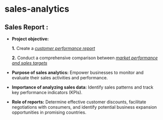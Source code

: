 # sales-analytics
## Sales Report :


- **Project objective:** 

    **1.** Create a _[customer performance report](https://github.com/Ekta-LambaDuggal/Sales-Report/blob/main/Customer%20Performance%20Report.pdf)_ 

    **2.** Conduct a comprehensive comparison between _[market performance and sales targets](https://github.com/Ekta-LambaDuggal/Sales-Report/blob/main/Market%20Performance%20Vs%20Target%20Report.pdf)_

- **Purpose of sales analytics:** Empower businesses to monitor and evaluate their sales activities and performance.

- **Importance of analyzing sales data:** Identify sales patterns and track key performance indicators (KPIs).

- **Role of reports:** Determine effective customer discounts, facilitate negotiations with consumers, and identify potential business expansion opportunities in promising countries.
